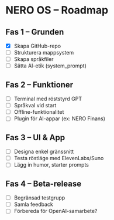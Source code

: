 # NERO OS – Roadmap

## Fas 1 – Grunden
- [x] Skapa GitHub-repo
- [ ] Strukturera mappsystem
- [ ] Skapa språkfiler
- [ ] Sätta AI-etik (system_prompt)

## Fas 2 – Funktioner
- [ ] Terminal med röststyrd GPT
- [ ] Språkval vid start
- [ ] Offline-funktionalitet
- [ ] Plugin för AI-appar (ex: NERO Finans)

## Fas 3 – UI & App
- [ ] Designa enkel gränssnitt
- [ ] Testa röstläge med ElevenLabs/Suno
- [ ] Lägg in humor, starter prompts

## Fas 4 – Beta-release
- [ ] Begränsad testgrupp
- [ ] Samla feedback
- [ ] Förbereda för OpenAI-samarbete?
